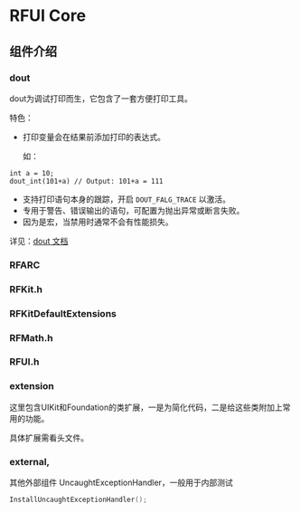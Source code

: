 RFUI Core
=========

组件介绍
-----------
### dout
dout为调试打印而生，它包含了一套方便打印工具。

特色：

* 打印变量会在结果前添加打印的表达式。

  如：
```
int a = 10;
dout_int(101+a)	// Output: 101+a = 111
```
* 支持打印语句本身的跟踪，开启 `DOUT_FALG_TRACE` 以激活。 
* 专用于警告、错误输出的语句，可配置为抛出异常或断言失败。
* 因为是宏，当禁用时通常不会有性能损失。

详见：[dout 文档](doc/dout.md)

### RFARC

### RFKit.h

### RFKitDefaultExtensions

### RFMath.h

### RFUI.h

### extension
这里包含UIKit和Foundation的类扩展，一是为简化代码，二是给这些类附加上常用的功能。

具体扩展需看头文件。

### external,
其他外部组件
  UncaughtExceptionHandler，一般用于内部测试

```Objective-C
InstallUncaughtExceptionHandler();
```